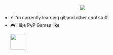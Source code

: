 <!-- ![](https://c.tenor.com/WuOwfnsLcfYAAAAC/star-wars-obi-wan-kenobi.gif)
-->
<p align="center">
 <img src="https://c.tenor.com/WuOwfnsLcfYAAAAC/star-wars-obi-wan-kenobi.gif">
</p>


- ⚡ I'm currently learning git and other cool stuff
- :video_game: I like PvP Games like <p><img width="50" height="50" src="https://upload.wikimedia.org/wikipedia/commons/2/2a/LoL_icon.svg"></p>

<!-- <img width="50" height="50" src="https://seeklogo.com/images/V/valorant-logo-FAB2CA0E55-seeklogo.com.png"> <img width="50" height="50" src"https://upload.wikimedia.org/wikipedia/commons/thumb/e/eb/WoW_icon.svg/1200px-WoW_icon.svg.png">
-->


<!--
**PascalShox/PascalShox** is a ✨ _special_ ✨ repository because its `README.md` (this file) appears on your GitHub profile.

Here are some ideas to get you started:

- 🔭 I’m currently working on ...
- 🌱 I’m currently learning ...
- 👯 I’m looking to collaborate on ...
- 🤔 I’m looking for help with ...
- 💬 Ask me about ...
- 📫 How to reach me: ...
- 😄 Pronouns: ...
- ⚡ Fun fact: ...
-->


